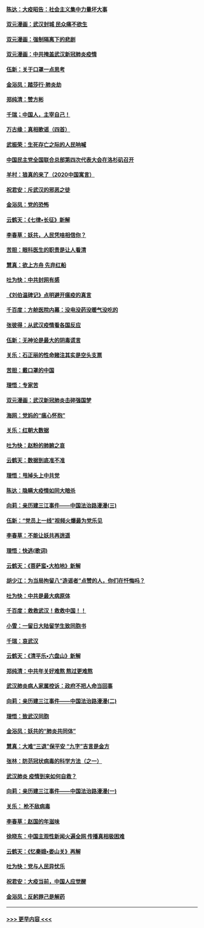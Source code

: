 #### [陈达：大疫昭告：社会主义集中力量坏大事](../pages/nsc993/n11859419.md?t=02110622) 
#### [双元漫画：武汉封城 民众痛不欲生](../pages/nsc993/n11859287.md?t=02110622) 
#### [双元漫画：强制隔离下的悲剧](../pages/nsc993/n11859244.md?t=02110622) 
#### [双元漫画：中共掩盖武汉新冠肺炎疫情](../pages/nsc993/n11858249.md?t=02110622) 
#### [伍新：关于口罩一点思考](../pages/nsc993/n11859195.md?t=02110622) 
#### [金浴凤：踏莎行‧肺炎劫](../pages/nsc993/n11858227.md?t=02110622) 
#### [郑纯清：赞方彬](../pages/nsc993/n11856803.md?t=02110622) 
#### [千瑞；中国人，主宰自己！](../pages/nsc993/n11856793.md?t=02110622) 
#### [万古缘：真相歌谣（四首）](../pages/nsc993/n11856263.md?t=02110622) 
#### [武振荣：生死存亡之际的人民呐喊](../pages/nsc993/n11856256.md?t=02110622) 
#### [中国民主党全国联合总部第四次代表大会在洛杉矶召开](../pages/nsc993/n11856344.md?t=02110622) 
#### [羊村：狼真的来了（2020中国寓言）](../pages/nsc993/n11856229.md?t=02110622) 
#### [祝君安：斥武汉的邪恶之徒](../pages/nsc993/n11855861.md?t=02110622) 
#### [金浴凤：党的恐怖](../pages/nsc993/n11855849.md?t=02110622) 
#### [云鹤天：《七律▪长征》新解](../pages/nsc993/n11855479.md?t=02110622) 
#### [李春草：妖共，人民凭啥相信你？](../pages/nsc993/n11855196.md?t=02110622) 
#### [苦胆：眼科医生的职责是让人看清](../pages/nsc993/n11853840.md?t=02110622) 
#### [慧真：欲上方舟 先弃红船](../pages/nsc993/n11853483.md?t=02110622) 
#### [吐为快：中共封网有感](../pages/nsc993/n11852575.md?t=02110622) 
#### [《刘伯温碑记》点明避开瘟疫的真言](../pages/nsc993/n11852128.md?t=02110622) 
#### [千百度：方舱医院内幕：没电没药没暖气没吃的](../pages/nsc993/n11850211.md?t=02110622) 
#### [张彼得：从武汉疫情看各国反应](../pages/nsc993/n11850102.md?t=02110622) 
#### [伍新：无神论是最大的阴毒谎言](../pages/nsc993/n11846129.md?t=02110622) 
#### [关乐：石正丽的性命赌注其实是空头支票](../pages/nsc993/n11846109.md?t=02110622) 
#### [苦胆：戴口罩的中国](../pages/nsc993/n11845576.md?t=02110622) 
#### [理悟：专家苦](../pages/nsc993/n11845564.md?t=02110622) 
#### [双元漫画：武汉新冠肺炎击碎强国梦](../pages/nsc993/n11843320.md?t=02110622) 
#### [海网：党妈的“瘟心怀抱”](../pages/nsc993/n11840740.md?t=02110622) 
#### [关乐：红朝大数据](../pages/nsc993/n11840675.md?t=02110622) 
#### [吐为快：赵粉的肺腑之哀](../pages/nsc993/n11840618.md?t=02110622) 
#### [云鹤天：数据到底准不准](../pages/nsc993/n11840325.md?t=02110622) 
#### [理悟：甩掉头上中共党](../pages/nsc993/n11838826.md?t=02110622) 
#### [陈达：隐瞒大疫情如同大暗杀](../pages/nsc993/n11838771.md?t=02110622) 
#### [向莉：亲历建三江事件——中国法治路漫漫(三)](../pages/nsc993/n11831825.md?t=02110622) 
#### [伍新：“党员上一线”视频火爆最为党乐见](../pages/nsc993/n11838200.md?t=02110622) 
#### [李春草：不能让妖共再逍遥](../pages/nsc993/n11838102.md?t=02110622) 
#### [理悟：快逃(歌词)](../pages/nsc993/n11838083.md?t=02110622) 
#### [云鹤天：《菩萨蛮▪大柏地》新解](../pages/nsc993/n11838059.md?t=02110622) 
#### [胡少江：为当局拘留八“造谣者”点赞的人，你们在忏悔吗？](../pages/nsc993/n11836801.md?t=02110622) 
#### [吐为快：中共是最大病原体](../pages/nsc993/n11836748.md?t=02110622) 
#### [千百度：救救武汉！救救中国！！](../pages/nsc993/n11836145.md?t=02110622) 
#### [小雪：一留日大陆留学生致同胞书](../pages/nsc993/n11834624.md?t=02110622) 
#### [千瑞：哀武汉](../pages/nsc993/n11833647.md?t=02110622) 
#### [云鹤天：《清平乐▪六盘山》新解](../pages/nsc993/n11833611.md?t=02110622) 
#### [郑纯清：中共年关好难熬 熬过更难熬](../pages/nsc993/n11833489.md?t=02110622) 
#### [武汉肺炎病人家属控诉：政府不把人命当回事](../pages/nsc993/n11833205.md?t=02110622) 
#### [向莉：亲历建三江事件——中国法治路漫漫(二)](../pages/nsc993/n11829102.md?t=02110622) 
#### [理悟：致武汉同胞](../pages/nsc993/n11831522.md?t=02110622) 
#### [金浴凤：妖共的“肺炎共同体”](../pages/nsc993/n11829448.md?t=02110622) 
#### [慧真：大难“三退”保平安 “九字”吉言是金方](../pages/nsc993/n11829501.md?t=02110622) 
#### [张林：防范冠状病毒的科学方法（之一）](../pages/nsc993/n11828618.md?t=02110622) 
#### [武汉肺炎 疫情到来如何自救？](../pages/nsc993/n11827632.md?t=02110622) 
#### [向莉：亲历建三江事件——中国法治路漫漫(一)](../pages/nsc993/n11827190.md?t=02110622) 
#### [关乐： 枪不敌病毒](../pages/nsc993/n11826746.md?t=02110622) 
#### [李春草：赵国的年滋味](../pages/nsc993/n11826321.md?t=02110622) 
#### [徐晓东：中国主观性新闻火遍全网 传播真相极困难](../pages/nsc993/n11826508.md?t=02110622) 
#### [云鹤天：《忆秦娥▪娄山关》再解](../pages/nsc993/n11824682.md?t=02110622) 
#### [吐为快：党与人民异忧乐](../pages/nsc993/n11824660.md?t=02110622) 
#### [祝君安：大疫当前，中国人应觉醒](../pages/nsc993/n11821946.md?t=02110622) 
#### [金浴凤：反躬罪己是解药](../pages/nsc993/n11820280.md?t=02110622) 

----
#### [ >>> 更早内容 <<< ](../indexes/nsc993-earlier.md)
